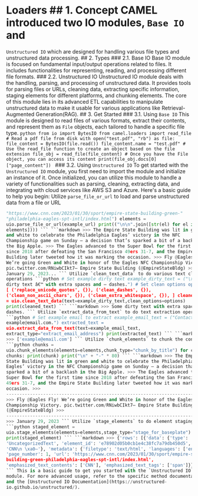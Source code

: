 # Loaders ## 1. Concept CAMEL introduced two IO modules, `Base IO` and
`Unstructured IO` which are designed for handling various file types and
unstructured data processing. ## 2. Types ### 2.1. Base IO Base IO module is
focused on fundamental input/output operations related to files. It includes
functionalities for representing, reading, and processing different file
formats. ### 2.2. Unstructured IO Unstructured IO module deals with the
handling, parsing, and processing of unstructured data. It provides tools for
parsing files or URLs, cleaning data, extracting specific information, staging
elements for different platforms, and chunking elements. The core of this
module lies in its advanced ETL capabilities to manipulate unstructured data
to make it usable for various applications like Retrieval-Augmented
Generation(RAG). ## 3. Get Started ### 3.1. Using `Base IO` This module is
designed to read files of various formats, extract their contents, and
represent them as `File` objects, each tailored to handle a specific file
type. ```python from io import BytesIO from camel.loaders import read_file #
Read a pdf file from disk with open("test.pdf", "rb") as file: file_content =
BytesIO(file.read()) file_content.name = "test.pdf" # Use the read_file
function to create an object based on the file extension file_obj =
read_file(file_content) # Once you have the File object, you can access its
content print(file_obj.docs[0]["page_content"]) ``` ### 3.2. Using
`Unstructured IO` To get started with the `Unstructured IO` module, you first
need to import the module and initialize an instance of it. Once initialized,
you can utilize this module to handle a variety of functionalities such as
parsing, cleaning, extracting data, and integrating with cloud services like
AWS S3 and Azure. Here's a basic guide to help you begin: Utilize
`parse_file_or_url` to load and parse unstructured data from a file or URL
```python # Set example url example_url = (
"https://www.cnn.com/2023/01/30/sport/empire-state-building-green-"
"philadelphia-eagles-spt-intl/index.html") elements =
uio.parse_file_or_url(example_url) print(("\n\n".join([str(el) for el in
elements]))) ``` ```markdown >>> The Empire State Building was lit in green
and white to celebrate the Philadelphia Eagles’ victory in the NFC
Championship game on Sunday – a decision that’s sparked a bit of a backlash in
the Big Apple. >>> The Eagles advanced to the Super Bowl for the first time
since 2018 after defeating the San Francisco 49ers 31-7, and the Empire State
Building later tweeted how it was marking the occasion. >>> Fly @Eagles Fly!
We’re going Green and White in honor of the Eagles NFC Championship Victory.
pic.twitter.com/RNiwbCIkt7— Empire State Building (@EmpireStateBldg) >>>
January 29, 2023... ``` Utilize `clean_text_data` to do various text cleaning
operations ```python # Set example dirty text example_dirty_text = ("\x93Some
dirty text â€™ with extra spaces and – dashes.") # Set clean options options =
[ ('replace_unicode_quotes', {}), ('clean_dashes', {}),
('clean_non_ascii_chars', {}), ('clean_extra_whitespace', {}), ] cleaned_text
= uio.clean_text_data(text=example_dirty_text,clean_options=options)
print(cleaned_text) ``` ```markdown >>> Some dirty text with extra spaces and
dashes. ``` Utilize `extract_data_from_text` to do text extraction operation
```python # Set example email to extract example_email_text = ("Contact me at
example@email.com.") extracted_text =
uio.extract_data_from_text(text=example_email_text,
extract_type="extract_email_address") print(extracted_text) ``` ```markdown
>>> ['example@email.com'] ``` Utilize `chunk_elements` to chunk the content
```python chunks =
uio.chunk_elements(elements=elements,chunk_type="chunk_by_title") for chunk in
chunks: print(chunk) print("\n" + "-" * 80) ``` ```markdown >>> The Empire
State Building was lit in green and white to celebrate the Philadelphia
Eagles’ victory in the NFC Championship game on Sunday – a decision that’s
sparked a bit of a backlash in the Big Apple. >>> The Eagles advanced to the
Super Bowl for the first time since 2018 after defeating the San Francisco
49ers 31-7, and the Empire State Building later tweeted how it was marking the
occasion. >>>
--------------------------------------------------------------------------------
>>> Fly @Eagles Fly! We’re going Green and White in honor of the Eagles NFC
Championship Victory. pic.twitter.com/RNiwbCIkt7— Empire State Building
(@EmpireStateBldg) >>>
--------------------------------------------------------------------------------
>>> January 29, 2023 ``` Utilize `stage_elements` to do element staging
```python staged_element =
uio.stage_elements(elements=elements,stage_type="stage_for_baseplate")
print(staged_element) ``` ```markdown >>> {'rows': [{'data': {'type':
'UncategorizedText', 'element_id': 'e78902d05b0cb1e4c38fc7a79db450d5', 'text':
'CNN\n \xa0—'}, 'metadata': {'filetype': 'text/html', 'languages': ['eng'],
'page_number': 1, 'url': 'https://www.cnn.com/2023/01/30/sport/empire-state-
building-green-philadelphia-eagles-spt-intl/index.html',
'emphasized_text_contents': ['CNN'], 'emphasized_text_tags': ['span']}}, ...
``` This is a basic guide to get you started with the `Unstructured IO`
module. For more advanced usage, refer to the specific method documentation
and the [Unstructured IO Documentation](https://unstructured-
io.github.io/unstructured/).

